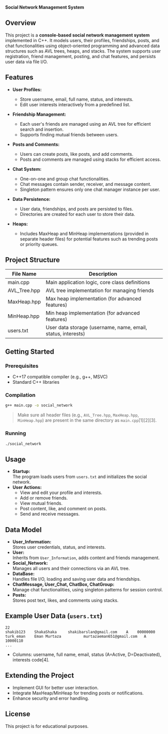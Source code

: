**Social Network Management System**

## Overview

This project is a **console-based social network management system** implemented in C++. It models users, their profiles, friendships, posts, and chat functionalities using object-oriented programming and advanced data structures such as AVL trees, heaps, and stacks. The system supports user registration, friend management, posting, and chat features, and persists user data via file I/O.

## Features

- **User Profiles:**  
  - Store username, email, full name, status, and interests.
  - Edit user interests interactively from a predefined list.

- **Friendship Management:**  
  - Each user's friends are managed using an AVL tree for efficient search and insertion.
  - Supports finding mutual friends between users.

- **Posts and Comments:**  
  - Users can create posts, like posts, and add comments.
  - Posts and comments are managed using stacks for efficient access.

- **Chat System:**  
  - One-on-one and group chat functionalities.
  - Chat messages contain sender, receiver, and message content.
  - Singleton pattern ensures only one chat manager instance per user.

- **Data Persistence:**  
  - User data, friendships, and posts are persisted to files.
  - Directories are created for each user to store their data.

- **Heaps:**  
  - Includes MaxHeap and MinHeap implementations (provided in separate header files) for potential features such as trending posts or priority queues.

## Project Structure

| File Name         | Description                                                |
|-------------------|-----------------------------------------------------------|
| main.cpp          | Main application logic, core class definitions            |
| AVL_Tree.hpp      | AVL tree implementation for managing friends              |
| MaxHeap.hpp       | Max heap implementation (for advanced features)           |
| MinHeap.hpp       | Min heap implementation (for advanced features)           |
| users.txt         | User data storage (username, name, email, status, interests) |

## Getting Started

### Prerequisites

- C++17 compatible compiler (e.g., g++, MSVC)
- Standard C++ libraries

### Compilation

```bash
g++ main.cpp -o social_network
```

> Make sure all header files (e.g., `AVL_Tree.hpp`, `MaxHeap.hpp`, `MinHeap.hpp`) are present in the same directory as `main.cpp`[1][2][3].

### Running

```bash
./social_network
```

## Usage

- **Startup:**  
  The program loads users from `users.txt` and initializes the social network.
- **User Actions:**  
  - View and edit your profile and interests.
  - Add or remove friends.
  - View mutual friends.
  - Post content, like, and comment on posts.
  - Send and receive messages.

## Data Model

- **User_Information:**  
  Stores user credentials, status, and interests.
- **User:**  
  Inherits from `User_Information`, adds content and friends management.
- **Social_Network:**  
  Manages all users and their connections via an AVL tree.
- **DataBase:**  
  Handles file I/O, loading and saving user data and friendships.
- **ChatMessage, User_Chat, ChatBox, ChatGroup:**  
  Manage chat functionalities, using singleton patterns for session control.
- **Posts:**  
  Stores post text, likes, and comments using stacks.

## Example User Data (`users.txt`)

```
22
shakib123    ShakaShaka     shakibarslan@gmail.com    A    00000000
turk_eman    Eman Murtaza          murtazaeman651@gmail.com   A    10000110
...
```
- Columns: username, full name, email, status (A=Active, D=Deactivated), interests code[4].

## Extending the Project

- Implement GUI for better user interaction.
- Integrate MaxHeap/MinHeap for trending posts or notifications.
- Enhance security and error handling.

## License

This project is for educational purposes.
